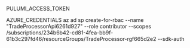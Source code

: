 PULUMI_ACCESS_TOKEN

AZURE_CREDENTIALS
 az ad sp create-for-rbac --name "TradeProcessorApi6261d927" --role contributor --scopes /subscriptions/234b6b42-cd81-4fea-bb9f-61b3c297fd46/resourceGroups/TradeProcessor-rgf665d2e2 --sdk-auth

